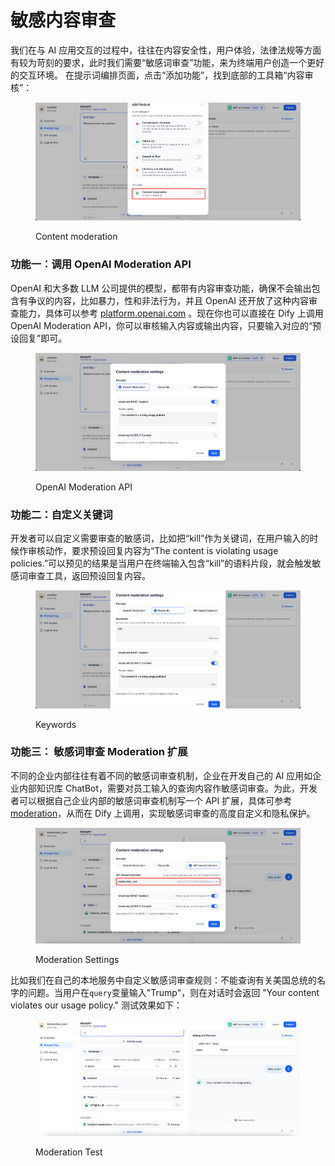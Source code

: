 # 敏感内容审查

我们在与 AI 应用交互的过程中，往往在内容安全性，用户体验，法律法规等方面有较为苛刻的要求，此时我们需要“敏感词审查”功能，来为终端用户创造一个更好的交互环境。 在提示词编排页面，点击“添加功能”，找到底部的工具箱“内容审核”：

<figure><img src="../../../.gitbook/assets/moderation1.png" alt=""><figcaption><p>Content moderation</p></figcaption></figure>

### 功能一：调用 OpenAI Moderation API

OpenAI 和大多数 LLM 公司提供的模型，都带有内容审查功能，确保不会输出包含有争议的内容，比如暴力，性和非法行为，并且 OpenAI 还开放了这种内容审查能力，具体可以参考 [platform.openai.com](https://platform.openai.com/docs/guides/moderation/overview) 。现在你也可以直接在 Dify 上调用 OpenAI Moderation API，你可以审核输入内容或输出内容，只要输入对应的“预设回复”即可。

<figure><img src="../../../.gitbook/assets/moderation2.png" alt=""><figcaption><p>OpenAI Moderation API</p></figcaption></figure>

### 功能二：自定义关键词

开发者可以自定义需要审查的敏感词，比如把“kill”作为关键词，在用户输入的时候作审核动作，要求预设回复内容为“The content is violating usage policies.”可以预见的结果是当用户在终端输入包含“kill”的语料片段，就会触发敏感词审查工具，返回预设回复内容。

<figure><img src="../../../.gitbook/assets/moderation3.png" alt=""><figcaption><p>Keywords</p></figcaption></figure>

### 功能三： 敏感词审查 Moderation 扩展

不同的企业内部往往有着不同的敏感词审查机制，企业在开发自己的 AI 应用如企业内部知识库 ChatBot，需要对员工输入的查询内容作敏感词审查。为此，开发者可以根据自己企业内部的敏感词审查机制写一个 API 扩展，具体可参考 [moderation](../../extension/api-based-extension/moderation "mention")，从而在 Dify 上调用，实现敏感词审查的高度自定义和隐私保护。

<figure><img src="../../../.gitbook/assets/moderation_settings.png" alt=""><figcaption><p>Moderation Settings</p></figcaption></figure>

比如我们在自己的本地服务中自定义敏感词审查规则：不能查询有关美国总统的名字的问题。当用户在`query`变量输入"Trump"，则在对话时会返回 "Your content violates our usage policy." 测试效果如下：

<figure><img src="../../../.gitbook/assets/moderation_tet.png" alt=""><figcaption><p>Moderation Test</p></figcaption></figure>
